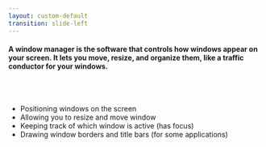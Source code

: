 ```yaml
---
layout: custom-default
transition: slide-left
---
```


#### A window manager is the software that controls how windows appear on your screen. It lets you move, resize, and organize them, like a traffic conductor for your windows.

<br/>
<br/>

<v-clicks>

- Positioning windows on the screen
- Allowing you to resize and move window
- Keeping track of which window is active (has focus)
- Drawing window borders and title bars (for some applications)

</v-clicks>
